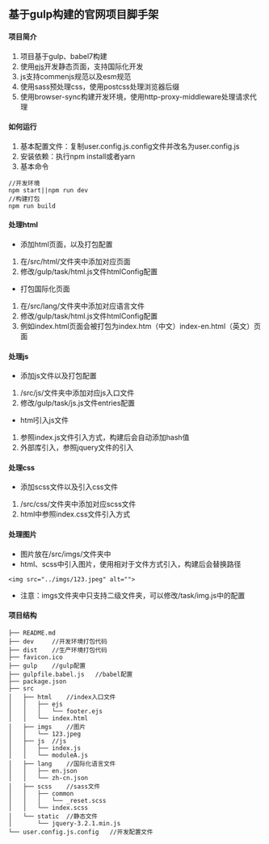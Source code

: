 基于gulp构建的官网项目脚手架
---
#### 项目简介
1. 项目基于gulp、babel7构建
2. 使用[ejs](https://ejs.bootcss.com/)开发静态页面，支持国际化开发
3. js支持commenjs规范以及esm规范
4. 使用sass预处理css，使用postcss处理浏览器后缀
5. 使用browser-sync构建开发环境，使用http-proxy-middleware处理请求代理

#### 如何运行
1. 基本配置文件：复制user.config.js.config文件并改名为user.config.js
2. 安装依赖：执行npm install或者yarn
3. 基本命令
```
//开发环境
npm start||npm run dev
//构建打包
npm run build
```

#### 处理html
- 添加html页面，以及打包配置
1.  在/src/html/文件夹中添加对应页面
2.  修改/gulp/task/html.js文件htmlConfig配置
- 打包国际化页面
1. 在/src/lang/文件夹中添加对应语言文件
2. 修改/gulp/task/html.js文件htmlConfig配置
3. 例如index.html页面会被打包为index.htm（中文）index-en.html（英文）页面

#### 处理js
- 添加js文件以及打包配置
1. /src/js/文件夹中添加对应js入口文件
2. 修改/gulp/task/js.js文件entries配置
- html引入js文件
1. 参照index.js文件引入方式，构建后会自动添加hash值
2. 外部库引入，参照jquery文件的引入

#### 处理css
- 添加scss文件以及引入css文件
1. /src/css/文件夹中添加对应scss文件
2. html中参照index.css文件引入方式

#### 处理图片
- 图片放在/src/imgs/文件夹中
- html、scss中引入图片，使用相对于文件方式引入，构建后会替换路径
```
<img src="../imgs/123.jpeg" alt="">
```
- 注意：imgs文件夹中只支持二级文件夹，可以修改/task/img.js中的配置

#### 项目结构
```
├── README.md
├── dev     //开发环境打包代码
├── dist    //生产环境打包代码
├── favicon.ico
├── gulp    //gulp配置
├── gulpfile.babel.js   //babel配置
├── package.json
├── src
│   ├── html    //index入口文件
│   │   ├── ejs
│   │   │   └── footer.ejs
│   │   └── index.html
│   ├── imgs    //图片
│   │   └── 123.jpeg
│   ├── js  //js
│   │   ├── index.js
│   │   └── moduleA.js
│   ├── lang    //国际化语言文件
│   │   ├── en.json
│   │   └── zh-cn.json
│   ├── scss    //sass文件
│   │   ├── common
│   │   │   └── _reset.scss
│   │   └── index.scss
│   └── static  //静态文件
│       └── jquery-3.2.1.min.js
└── user.config.js.config   //开发配置文件
```
